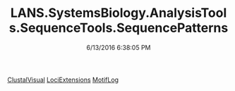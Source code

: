 ﻿---
title: LANS.SystemsBiology.AnalysisTools.SequenceTools.SequencePatterns
date: 6/13/2016 6:38:05 PM
---

[ClustalVisual](T-LANS.SystemsBiology.AnalysisTools.SequenceTools.SequencePatterns.ClustalVisual.html)
[LociExtensions](T-LANS.SystemsBiology.AnalysisTools.SequenceTools.SequencePatterns.LociExtensions.html)
[MotifLog](T-LANS.SystemsBiology.AnalysisTools.SequenceTools.SequencePatterns.MotifLog.html)
